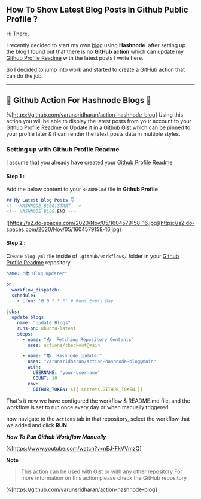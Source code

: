 ## How To Show Latest Blog Posts In Github Public Profile ?

Hi There,

I recently decided to start my own [blog] using **Hashnode**. after setting up the blog I found out that there is no **GitHub action** which can update my [Github Profile Readme] with the latest posts I write here.

So I decided to jump into work and started to create a GitHub action that can do the job. 

---


## 🎉 Github Action For Hashnode Blogs 🎉
%[https://github.com/varunsridharan/action-hashnode-blog]
Using this action you will be able to display the latest posts from your account to your [Github Profile Readme] or Update it in a [Github Gist] which can be pinned to your profile later & it can render the latest posts data in multiple styles.

### Setting up with Github Profile Readme
I assume that you already have created your [Github Profile Readme]

#### Step 1 :
Add the below content to your `README.md` file in **Github Profile**
```markdown
## My Latest Blog Posts 👇
<!-- HASHNODE_BLOG:START -->
<!-- HASHNODE_BLOG:END -->
```
![https://s2.do-spaces.com/2020/Nov/05/1604579158-16.jpg](https://s2.do-spaces.com/2020/Nov/05/1604579158-16.jpg)

#### Step 2 :
Create `blog.yml` file inside of `.github/workflows/` folder in your [Github Profile Readme] repository

```yml
name: "📚 Blog Updater"

on:
  workflow_dispatch:
  schedule:
    - cron: '0 0 * * *' # Runs Every Day

jobs:
  update_blogs:
    name: "Update Blogs"
    runs-on: ubuntu-latest
    steps:
      - name: "📥  Fetching Repository Contents"
        uses: actions/checkout@main

      - name: "📚  Hashnode Updater"
        uses: "varunsridharan/action-hashnode-blog@main"
        with:
          USERNAME: 'your-username'
          COUNT: 10
        env:
          GITHUB_TOKEN: ${{ secrets.GITHUB_TOKEN }}
```

That's it now we have configured the workflow & README.md file. and the workflow is set to run once every day or when manually triggered. 

now navigate to the `Actions` tab in that repository, select the workflow that we added and click **RUN**

***How To Run Github Workflow Manually***

%[https://www.youtube.com/watch?v=nEJ-FkVVmzQ]


**Note**
> This action can be used with Gist or with any other repository 
> For more information on this action please check the GitHub repository

%[https://github.com/varunsridharan/action-hashnode-blog]


[Github Gist]: https://gist.github.com/
[Github Profile Readme]: https://docs.github.com/en/free-pro-team@latest/github/setting-up-and-managing-your-github-profile/managing-your-profile-readme
[Github]: https://github.com/varunsridharan
[blog]: https://blog.svarun.dev
[Hashnode Blogs Github Action]: https://github.com/varunsridharan/action-hashnode-blog